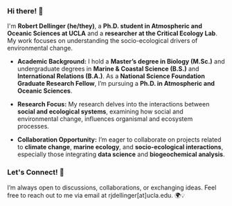 ### Hi there! 👋

I'm **Robert Dellinger (he/they)**, a **Ph.D. student in Atmospheric and Oceanic Sciences at UCLA** and a **researcher at the Critical Ecology Lab**. My work focuses on understanding the socio-ecological drivers of environmental change.

- **Academic Background:** I hold a **Master’s degree in Biology (M.Sc.)** and undergraduate degrees in **Marine & Coastal Science (B.S.)** and **International Relations (B.A.)**. As a **National Science Foundation Graduate Research Fellow**, I’m pursuing a **Ph.D. in Atmospheric and Oceanic Sciences**.

- **Research Focus:** My research delves into the interactions between **social and ecological systems**, examining how social and environmental change, influences organismal and ecosystem processes.

- **Collaboration Opportunity:** I’m eager to collaborate on projects related to **climate change**, **marine ecology**, and **socio-ecological interactions**, especially those integrating **data science** and **biogeochemical analysis**.

### Let's Connect! 🌟

I’m always open to discussions, collaborations, or exchanging ideas. Feel free to reach out to me via email at rjdellinger[at]ucla.edu. 🌍💡

